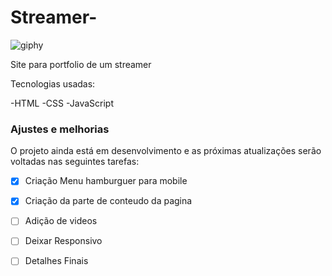 # Streamer-

![giphy](https://user-images.githubusercontent.com/113993228/197884471-24b520df-6516-457b-b5ab-0e52c9a3e75a.gif)

Site para portfolio de um streamer

Tecnologias usadas:


-HTML
-CSS
-JavaScript

### Ajustes e melhorias

O projeto ainda está em desenvolvimento e as próximas atualizações serão voltadas nas seguintes tarefas:

- [x] Criação Menu hamburguer para mobile
- [x] Criação da parte de conteudo da pagina
- [ ] Adição de videos 
- [ ] Deixar Responsivo
- [ ] Detalhes Finais



